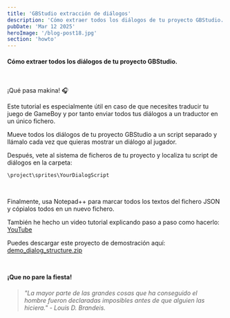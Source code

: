 ```yaml
---
title: 'GBStudio extracción de diálogos'
description: 'Cómo extraer todos los diálogos de tu proyecto GBStudio.'
pubDate: 'Mar 12 2025'
heroImage: '/blog-post18.jpg'
section: 'howto'
---
```


#### Cómo extraer todos los diálogos de tu proyecto GBStudio.

<br>

¡Qué pasa makina! 🎧

Este tutorial es especialmente útil en caso de que necesites traducir tu juego de GameBoy y por tanto enviar todos tus diálogos a un traductor en un único fichero.

Mueve todos los diálogos de tu proyecto GBStudio a un script separado y llámalo cada vez que quieras mostrar un diálogo al jugador.

Después, vete al sistema de ficheros de tu proyecto y localiza tu script de diálogos en la carpeta:

```
\project\sprites\YourDialogScript
```
<br>

Finalmente, usa Notepad++ para marcar todos los textos del fichero JSON y cópialos todos en un nuevo fichero.

También he hecho un video tutorial explicando paso a paso como hacerlo: <a href="https://youtu.be/SZOEGIWaZAc" target="_blank">YouTube</a>

Puedes descargar este proyecto de demostración aquí:
<a href="https://www.playmakina.com/demo_dialog_structure.zip" target="_blank">demo_dialog_structure.zip</a>

<br>

**¡Que no pare la fiesta!**

> ###### "La mayor parte de las grandes cosas que ha conseguido el hombre fueron declaradas imposibles antes de que alguien las hiciera." - Louis D. Brandeis.
